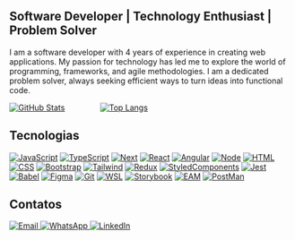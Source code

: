 ## Software Developer | Technology Enthusiast | Problem Solver

I am a software developer with 4 years of experience in creating web applications.
My passion for technology has led me to explore the world of programming, frameworks, and agile methodologies. 
I am a dedicated problem solver, always seeking efficient ways to turn ideas into functional code.


[![GitHub Stats](https://github-readme-stats.vercel.app/api?username=jupliger&show_icons=true&theme=radical&bg_color=0d1117&title_color=f7f0ff&icon_color=8b5ec1&text_color=8b5ec1&border_color=8b5ec1)](https://github.com/jupliger)&nbsp;&nbsp;&nbsp;&nbsp;&nbsp;&nbsp;&nbsp;&nbsp;&nbsp;&nbsp;&nbsp;&nbsp;&nbsp;&nbsp;&nbsp;&nbsp;[![Top Langs](https://github-readme-stats.vercel.app/api/top-langs/?username=jupliger&layout=compact&theme=radical&bg_color=0d1117&title_color=8b5ec1&text_color=8b5ec1&border_color=8b5ec1)](https://github.com/jupliger)


## Tecnologias
[![JavaScript](https://img.shields.io/badge/-JavaScript-8b5ec1?style=for-the-badge&logo=javascript&logoColor=f7f0ff)](#)
[![TypeScript](https://img.shields.io/badge/-TypeScript-8b5ec1?style=for-the-badge&logo=typescript&logoColor=f7f0ff)](#)
[![Next](https://img.shields.io/badge/-Next-8b5ec1?style=for-the-badge&logo=nextjs&logoColor=f7f0ff)](#)
[![React](https://img.shields.io/badge/-React-8b5ec1?style=for-the-badge&logo=react&logoColor=f7f0ff)](#)
[![Angular](https://img.shields.io/badge/-Angular-8b5ec1?style=for-the-badge&logo=angular&logoColor=f7f0ff)](#)
[![Node](https://img.shields.io/badge/-Node-8b5ec1?style=for-the-badge&logo=node&logoColor=f7f0ff)](#)
[![HTML](https://img.shields.io/badge/-HTML-8b5ec1?style=for-the-badge&logo=html5&logoColor=f7f0ff)](#)
[![CSS](https://img.shields.io/badge/-CSS-8b5ec1?style=for-the-badge&logo=css3&logoColor=f7f0ff)](#)
[![Bootstrap](https://img.shields.io/badge/-Bootstrap-8b5ec1?style=for-the-badge&logo=bootstrap&logoColor=f7f0ff)](#)
[![Tailwind](https://img.shields.io/badge/-Tailwind-8b5ec1?style=for-the-badge&logo=Tailwind&logoColor=f7f0ff)](#)
[![Redux](https://img.shields.io/badge/-Redux-8b5ec1?style=for-the-badge&logo=redux&logoColor=f7f0ff)](#)
[![StyledComponents](https://img.shields.io/badge/-StyledComponents-8b5ec1?style=for-the-badge&logo=styledcomponents&logoColor=f7f0ff)](#)
[![Jest](https://img.shields.io/badge/-Jest-8b5ec1?style=for-the-badge&logo=jest&logoColor=f7f0ff)](#)
[![Babel](https://img.shields.io/badge/-Babel-8b5ec1?style=for-the-badge&logo=babel&logoColor=f7f0ff)](#)
[![Figma](https://img.shields.io/badge/-Figma-8b5ec1?style=for-the-badge&logo=figma&logoColor=f7f0ff)](#)
[![Git](https://img.shields.io/badge/-Git-8b5ec1?style=for-the-badge&logo=git&logoColor=f7f0ff)](#)
[![WSL](https://img.shields.io/badge/-Wsl-8b5ec1?style=for-the-badge&logo=wslt&logoColor=f7f0ff)](#)
[![Storybook](https://img.shields.io/badge/-StoryBook-8b5ec1?style=for-the-badge&logo=storybook&logoColor=f7f0ff)](#)
[![EAM](https://img.shields.io/badge/-EAM-8b5ec1?style=for-the-badge&logo=eam&logoColor=f7f0ff)](#)
[![PostMan](https://img.shields.io/badge/-postman-8b5ec1?style=for-the-badge&logo=postman&logoColor=f7f0ff)](#)


## Contatos
<div>
  <a href="mailto:jupliger7@gmail.com">
    <img src="https://img.shields.io/badge/Email-8b5ec1?style=for-the-badge&logoColor=f7f0ff" alt="Email">
  </a>
   <a href="https://api.whatsapp.com/send?phone=5541997393176">
    <img src="https://img.shields.io/badge/WhatsApp-8b5ec1?style=for-the-badge&logoColor=f7f0ff" alt="WhatsApp">
  </a>
  <a href="https://www.linkedin.com/in/juliana-pliger/">
    <img src="https://img.shields.io/badge/LinkedIn-8b5ec1?style=for-the-badge&logoColor=f7f0f" alt="LinkedIn">
  </a>
</div>
